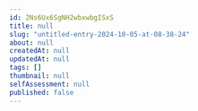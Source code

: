```yaml
---
id: 2Ns6Ux6SgNH2wbxwbgISxS
title: null
slug: "untitled-entry-2024-10-05-at-08-38-24"
about: null
createdAt: null
updatedAt: null
tags: []
thumbnail: null
selfAssessment: null
published: false
---
```

